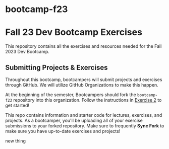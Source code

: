 # bootcamp-f23

# Fall 23 Dev Bootcamp Exercises
This repository contains all the exercises and resources needed for the Fall 2023 Dev Bootcamp.

## Submitting Projects & Exercises
Throughout this bootcamp, bootcampers will submit projects and exercises through GitHub. We will utilize GitHub Organizations to make this happen. 

At the beginning of the semester, Bootcampers should fork the `bootcamp-f23` repository into this organization. Follow the instructions in [Exercise 2](https://github.com/BoG-Dev-Bootcamp-F23/bootcamp-f23/tree/main/exer2) to get started!

This repo contains information and starter code for lectures, exercises, and projects. As a bootcamper, you'll be uploading all of your exercise submissions to your forked repository. Make sure to frequently **Sync Fork** to make sure you have up-to-date exercises and projects!

new thing
